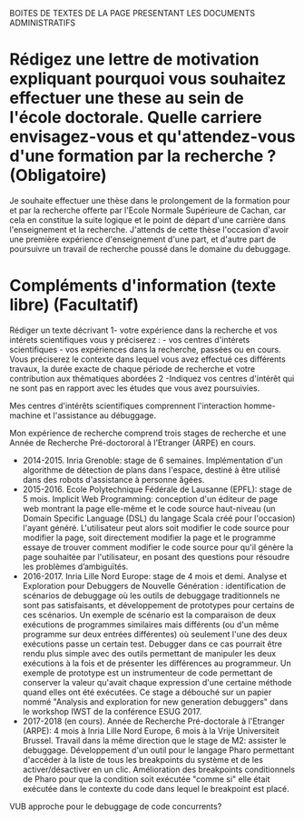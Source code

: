 BOITES DE TEXTES DE LA PAGE PRESENTANT LES DOCUMENTS ADMINISTRATIFS
# Rédigez une lettre de motivation expliquant pourquoi vous souhaitez effectuer une these au sein de l'école doctorale. Quelle carriere envisagez-vous et qu'attendez-vous d'une formation par la recherche ? (Obligatoire)

Je souhaite effectuer une thèse dans le prolongement de la formation pour et par la recherche offerte par l'Ecole Normale Supérieure de Cachan, car cela en constitue la suite logique et le point de départ d'une carrière dans l'enseignement et la recherche. J'attends de cette thèse l'occasion d'avoir une première expérience d'enseignement d'une part, et d'autre part de poursuivre un travail de recherche poussé dans le domaine du debuggage.

# Compléments d'information (texte libre) (Facultatif)
Rédiger un texte décrivant
1- votre expérience dans la recherche et vos intérets scientifiques vous y préciserez :
	- vos centres d'intérets scientifiques
    - vos expériences dans la recherche, passées ou en cours. Vous préciserez le contexte dans lequel vous avez effectué ces différents travaux, la durée exacte de chaque période de recherche et votre contribution aux thématiques abordées 
2 -Indiquez vos centres d'intérêt qui ne sont pas en rapport avec les études que vous avez poursuivies.

Mes centres d'intérêts scientifiques comprennent l'interaction homme-machine et l'assistance au débuggage.

Mon expérience de recherche comprend trois stages de recherche et une Année de Recherche Pré-doctororal à l'Etranger (ARPE) en cours.
- 2014-2015. Inria Grenoble: stage de 6 semaines. Implémentation d'un algorithme de détection de plans dans l'espace, destiné à être utilisé dans des robots d'assistance à personne âgées.
- 2015-2016. Ecole Polytechnique Fédérale de Lausanne (EPFL): stage de 5 mois. Implicit Web Programming: conception d'un éditeur de page web montrant la page elle-même et le code source haut-niveau (un Domain Specific Language (DSL) du langage Scala créé pour l'occasion) l'ayant généré. L'utilisateur peut alors soit modifier le code source pour modifier la page, soit directement modifier la page et le programme essaye de trouver comment modifier le code source pour qu'il génère la page souhaitée par l'utilisateur, en posant des questions pour résoudre les problèmes d’ambiguïtés.
- 2016-2017. Inria Lille Nord Europe: stage de 4 mois et demi. Analyse et Exploration pour Debuggers de Nouvelle Génération : identification de scénarios de debuggage où les outils de debuggage traditionnels ne sont pas satisfaisants, et développement de prototypes pour certains de ces scénarios. Un exemple de scénario est la comparaison de deux exécutions de programmes similaires mais différents (ou d'un même programme sur deux entrées différentes) où seulement l'une des deux exécutions passe un certain test. Debugger dans ce cas pourrait être rendu plus simple avec des outils permettant de manipuler les deux exécutions à la fois et de présenter les différences au programmeur. Un exemple de prototype est un instrumenteur de code permettant de conserver la valeur qu'avait chaque expression d'une certaine méthode quand elles ont été exécutées. Ce stage a débouché sur un papier nommé "Analysis and exploration for new generation debuggers" dans le workshop IWST de la conférence ESUG 2017.
- 2017-2018 (en cours). Année de Recherche Pré-doctorale à l'Etranger (ARPE): 4 mois à Inria Lille Nord Europe, 6 mois à la Vrije Universiteit Brussel. Travail dans la même direction que le stage de M2: assister le debuggage. Développement d'un outil pour le langage Pharo permettant d'accéder à la liste de tous les breakpoints du système et de les activer/désactiver en un clic. Amélioration des breakpoints conditionnels de Pharo pour que la condition soit exécutée "comme si" elle était exécutée dans le contexte du code dans lequel le breakpoint est placé.

VUB approche pour le debuggage de code concurrents?

